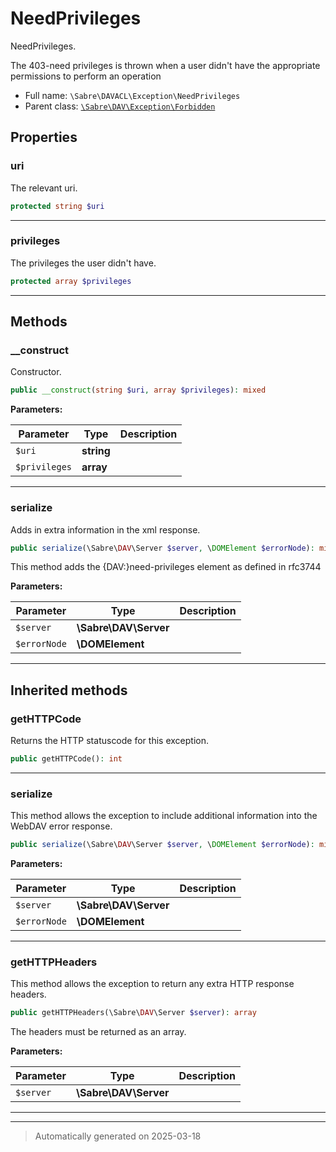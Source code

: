 
# NeedPrivileges

NeedPrivileges.

The 403-need privileges is thrown when a user didn't have the appropriate
permissions to perform an operation

* Full name: `\Sabre\DAVACL\Exception\NeedPrivileges`
* Parent class: [`\Sabre\DAV\Exception\Forbidden`](../../DAV/Exception/Forbidden.md)



## Properties


### uri

The relevant uri.

```php
protected string $uri
```






***

### privileges

The privileges the user didn't have.

```php
protected array $privileges
```






***

## Methods


### __construct

Constructor.

```php
public __construct(string $uri, array $privileges): mixed
```








**Parameters:**

| Parameter | Type | Description |
|-----------|------|-------------|
| `$uri` | **string** |  |
| `$privileges` | **array** |  |





***

### serialize

Adds in extra information in the xml response.

```php
public serialize(\Sabre\DAV\Server $server, \DOMElement $errorNode): mixed
```

This method adds the {DAV:}need-privileges element as defined in rfc3744






**Parameters:**

| Parameter | Type | Description |
|-----------|------|-------------|
| `$server` | **\Sabre\DAV\Server** |  |
| `$errorNode` | **\DOMElement** |  |





***


## Inherited methods


### getHTTPCode

Returns the HTTP statuscode for this exception.

```php
public getHTTPCode(): int
```












***

### serialize

This method allows the exception to include additional information into the WebDAV error response.

```php
public serialize(\Sabre\DAV\Server $server, \DOMElement $errorNode): mixed
```








**Parameters:**

| Parameter | Type | Description |
|-----------|------|-------------|
| `$server` | **\Sabre\DAV\Server** |  |
| `$errorNode` | **\DOMElement** |  |





***

### getHTTPHeaders

This method allows the exception to return any extra HTTP response headers.

```php
public getHTTPHeaders(\Sabre\DAV\Server $server): array
```

The headers must be returned as an array.






**Parameters:**

| Parameter | Type | Description |
|-----------|------|-------------|
| `$server` | **\Sabre\DAV\Server** |  |





***


***
> Automatically generated on 2025-03-18
